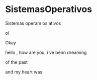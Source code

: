 # SistemasOperativos

Sistemas operam os ativos

oi

Okay

hello , how are you, i ve benn dreaming

of the past

and my heart was 
